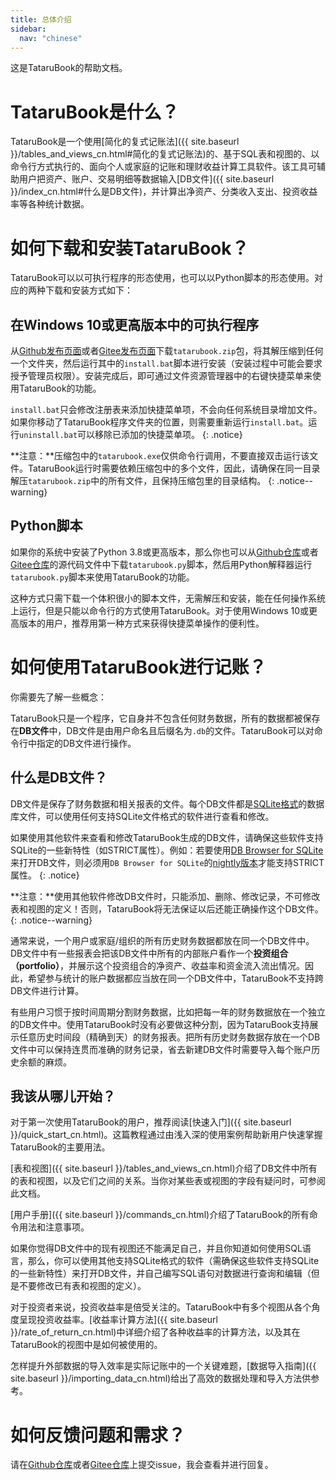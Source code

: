 ```yaml
---
title: 总体介绍
sidebar:
  nav: "chinese"
---
```

这是TataruBook的帮助文档。

# TataruBook是什么？

TataruBook是一个使用[简化的复式记账法]({{ site.baseurl }}/tables_and_views_cn.html#简化的复式记账法)的、基于SQL表和视图的、以命令行方式执行的、面向个人或家庭的记账和理财收益计算工具软件。该工具可辅助用户把资产、账户、交易明细等数据输入[DB文件]({{ site.baseurl }}/index_cn.html#什么是DB文件)，并计算出净资产、分类收入支出、投资收益率等各种统计数据。

# 如何下载和安装TataruBook？

TataruBook可以以可执行程序的形态使用，也可以以Python脚本的形态使用。对应的两种下载和安装方式如下：

## 在Windows 10或更高版本中的可执行程序

从[Github发布页面](https://github.com/Goalsum/TataruBook/releases)或者[Gitee发布页面](https://gitee.com/goalsum/tatarubook/releases)下载`tatarubook.zip`包，将其解压缩到任何一个文件夹，然后运行其中的`install.bat`脚本进行安装（安装过程中可能会要求授予管理员权限）。安装完成后，即可通过文件资源管理器中的右键快捷菜单来使用TataruBook的功能。

`install.bat`只会修改注册表来添加快捷菜单项，不会向任何系统目录增加文件。如果你移动了TataruBook程序文件夹的位置，则需要重新运行`install.bat`。运行`uninstall.bat`可以移除已添加的快捷菜单项。
{: .notice}

**注意：**压缩包中的`tatarubook.exe`仅供命令行调用，不要直接双击运行该文件。TataruBook运行时需要依赖压缩包中的多个文件，因此，请确保在同一目录解压`tatarubook.zip`中的所有文件，且保持压缩包里的目录结构。
{: .notice--warning}

## Python脚本

如果你的系统中安装了Python 3.8或更高版本，那么你也可以从[Github仓库](https://github.com/Goalsum/TataruBook)或者[Gitee仓库](https://gitee.com/goalsum/tatarubook)的源代码文件中下载`tatarubook.py`脚本，然后用Python解释器运行`tatarubook.py`脚本来使用TataruBook的功能。

这种方式只需下载一个体积很小的脚本文件，无需解压和安装，能在任何操作系统上运行，但是只能以命令行的方式使用TataruBook。对于使用Windows 10或更高版本的用户，推荐用第一种方式来获得快捷菜单操作的便利性。

# 如何使用TataruBook进行记账？

你需要先了解一些概念：

TataruBook只是一个程序，它自身并不包含任何财务数据，所有的数据都被保存在**DB文件**中，DB文件是由用户命名且后缀名为`.db`的文件。TataruBook可以对命令行中指定的DB文件进行操作。

## 什么是DB文件？

DB文件是保存了财务数据和相关报表的文件。每个DB文件都是[SQLite格式](https://sqlite.com/)的数据库文件，可以使用任何支持SQLite文件格式的软件进行查看和修改。

如果使用其他软件来查看和修改TataruBook生成的DB文件，请确保这些软件支持SQLite的一些新特性（如STRICT属性）。例如：若要使用[DB Browser for SQLite](https://sqlitebrowser.org/)来打开DB文件，则必须用`DB Browser for SQLite`的[nightly版本](https://nightlies.sqlitebrowser.org/latest/)才能支持STRICT属性。
{: .notice}

**注意：**使用其他软件修改DB文件时，只能添加、删除、修改记录，不可修改表和视图的定义！否则，TataruBook将无法保证以后还能正确操作这个DB文件。
{: .notice--warning}

通常来说，一个用户或家庭/组织的所有历史财务数据都放在同一个DB文件中。DB文件中有一些报表会把该DB文件中所有的内部账户看作一个**投资组合（portfolio）**，并展示这个投资组合的净资产、收益率和资金流入流出情况。因此，希望参与统计的账户数据都应当放在同一个DB文件中，TataruBook不支持跨DB文件进行计算。

有些用户习惯于按时间周期分割财务数据，比如把每一年的财务数据放在一个独立的DB文件中。使用TataruBook时没有必要做这种分割，因为TataruBook支持展示任意历史时间段（精确到天）的财务报表。把所有历史财务数据存放在一个DB文件中可以保持连贯而准确的财务记录，省去新建DB文件时需要导入每个账户历史余额的麻烦。

## 我该从哪儿开始？

对于第一次使用TataruBook的用户，推荐阅读[快速入门]({{ site.baseurl }}/quick_start_cn.html)。这篇教程通过由浅入深的使用案例帮助新用户快速掌握TataruBook的主要用法。

[表和视图]({{ site.baseurl }}/tables_and_views_cn.html)介绍了DB文件中所有的表和视图，以及它们之间的关系。当你对某些表或视图的字段有疑问时，可参阅此文档。

[用户手册]({{ site.baseurl }}/commands_cn.html)介绍了TataruBook的所有命令用法和注意事项。

如果你觉得DB文件中的现有视图还不能满足自己，并且你知道如何使用SQL语言，那么，你可以使用其他支持SQLite格式的软件（需确保这些软件支持SQLite的一些新特性）来打开DB文件，并自己编写SQL语句对数据进行查询和编辑（但是不要修改已有表和视图的定义）。

对于投资者来说，投资收益率是倍受关注的。TataruBook中有多个视图从各个角度呈现投资收益率。[收益率计算方法]({{ site.baseurl }}/rate_of_return_cn.html)中详细介绍了各种收益率的计算方法，以及其在TataruBook的视图中是如何被使用的。

怎样提升外部数据的导入效率是实际记账中的一个关键难题，[数据导入指南]({{ site.baseurl }}/importing_data_cn.html)给出了高效的数据处理和导入方法供参考。

# 如何反馈问题和需求？

请在[Github仓库](https://github.com/Goalsum/TataruBook)或者[Gitee仓库](https://gitee.com/goalsum/tatarubook)上提交issue，我会查看并进行回复。
